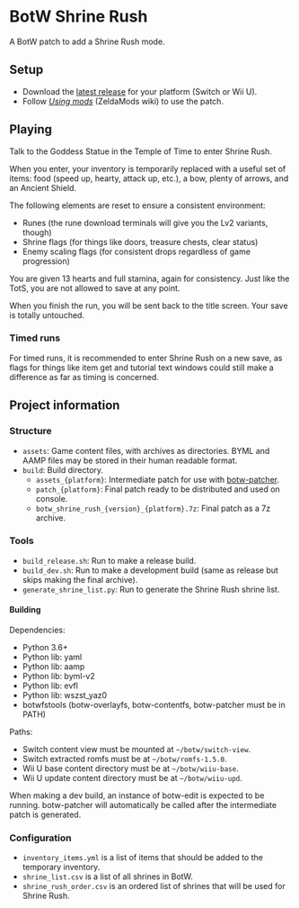 # BotW Shrine Rush

A BotW patch to add a Shrine Rush mode.

## Setup
* Download the [latest release](https://github.com/leoetlino/botw-shrine-rush/releases) for your platform (Switch or Wii U).
* Follow [*Using mods*](https://zeldamods.org/wiki/Help:Using_mods) (ZeldaMods wiki) to use the patch.

## Playing
Talk to the Goddess Statue in the Temple of Time to enter Shrine Rush.

When you enter, your inventory is temporarily replaced with a useful set of items: food (speed up, hearty, attack up, etc.), a bow, plenty of arrows, and an Ancient Shield.

The following elements are reset to ensure a consistent environment:

* Runes (the rune download terminals will give you the Lv2 variants, though)
* Shrine flags (for things like doors, treasure chests, clear status)
* Enemy scaling flags (for consistent drops regardless of game progression)

You are given 13 hearts and full stamina, again for consistency. Just like the TotS, you are not allowed to save at any point.

When you finish the run, you will be sent back to the title screen. Your save is totally untouched.

### Timed runs
For timed runs, it is recommended to enter Shrine Rush on a new save, as flags for things like item get and tutorial text windows could still make a difference as far as timing is concerned.

## Project information
### Structure
* `assets`: Game content files, with archives as directories. BYML and AAMP files may be stored in their human readable format.
* `build`: Build directory.
  * `assets_{platform}`: Intermediate patch for use with [botw-patcher](https://github.com/zeldamods/botwfstools).
  * `patch_{platform}`: Final patch ready to be distributed and used on console.
  * `botw_shrine_rush_{version}_{platform}.7z`: Final patch as a 7z archive.

### Tools
* `build_release.sh`: Run to make a release build.
* `build_dev.sh`: Run to make a development build (same as release but skips making the final archive).
* `generate_shrine_list.py`: Run to generate the Shrine Rush shrine list.

#### Building
Dependencies:

* Python 3.6+
* Python lib: yaml
* Python lib: aamp
* Python lib: byml-v2
* Python lib: evfl
* Python lib: wszst_yaz0
* botwfstools (botw-overlayfs, botw-contentfs, botw-patcher must be in PATH)

Paths:

* Switch content view must be mounted at `~/botw/switch-view`.
* Switch extracted romfs must be at `~/botw/romfs-1.5.0`.
* Wii U base content directory must be at `~/botw/wiiu-base`.
* Wii U update content directory must be at `~/botw/wiiu-upd`.

When making a dev build, an instance of botw-edit is expected to be running. botw-patcher will automatically be called after the intermediate patch is generated.

### Configuration
* `inventory_items.yml` is a list of items that should be added to the temporary inventory.
* `shrine_list.csv` is a list of all shrines in BotW.
* `shrine_rush_order.csv` is an ordered list of shrines that will be used for Shrine Rush.
